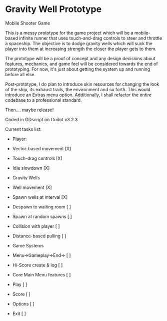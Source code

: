 # Gravity Well Prototype
 Mobile Shooter Game

 This is a messy prototype for the game project which will be a mobile-based infinite runner that uses touch-and-drag controls to steer and throttle a spaceship. The objective is to dodge gravity wells which will suck the player into them at increasing strength the closer the player gets to them.

 The prototype will be a proof of concept and any design decisions about features, mechanics, and game feel will be considered towards the end of prototyping. For now, it's just about getting the system up and running before all else.

 Post-prototype, I do plan to introduce skin resources for changing the look of the ship, its exhaust trails, the environment and so forth. This would introduce an Extras menu option. Additionally, I shall refactor the entire codebase to a professional standard.

 Then.... maybe release!

 Coded in GDscript on Godot v3.2.3

 Current tasks list:
 - Player:
  - Vector-based movement	[X]
  - Touch-drag controls		[X]
  - Idle slowdown		[X]

 - Gravity Wells
  - Well movement		[X]
  - Spawn wells at interval	[X]
   - Despawn to waiting room	[ ]
   - Spawn at random spawns 	[ ]
   - Collision with player	[ ]
   - Distance-based pulling	[ ]

 - Game Systems
  - Menu->Gameplay->End->	[ ]
  - Hi-Score create & log	[ ]
  - Core Main Menu features	[ ]
   - Play	[ ]
   - Score	[ ]
   - Options	[ ]
   - Exit	[ ]